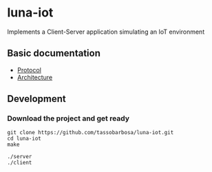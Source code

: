# luna-iot

Implements a Client-Server application simulating an IoT environment

## Basic documentation
- [Protocol](docs/scenarios.md)
- [Architecture](docs/architecture.md)

## Development

### Download the project and get ready

```
git clone https://github.com/tassobarbosa/luna-iot.git
cd luna-iot
make

./server
./client
```